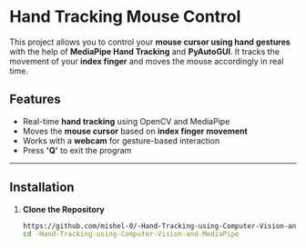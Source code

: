# Hand Tracking Mouse Control  

This project allows you to control your **mouse cursor using hand gestures** with the help of **MediaPipe Hand Tracking** and **PyAutoGUI**. It tracks the movement of your **index finger** and moves the mouse accordingly in real time.  

## **Features**  
- Real-time **hand tracking** using OpenCV and MediaPipe  
- Moves the **mouse cursor** based on **index finger movement**  
- Works with a **webcam** for gesture-based interaction  
- Press **'Q'** to exit the program  

---

## **Installation**  

1. **Clone the Repository**  
   ```bash
   https://github.com/mishel-0/-Hand-Tracking-using-Computer-Vision-and-MediaPipe.git
   cd -Hand-Tracking-using-Computer-Vision-and-MediaPipe
  
  
